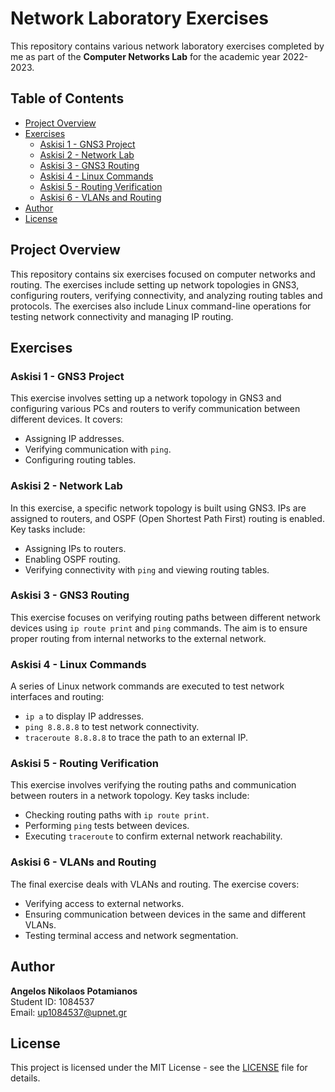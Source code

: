 # Network Laboratory Exercises

This repository contains various network laboratory exercises completed by me as part of the **Computer Networks Lab** for the academic year 2022-2023.

## Table of Contents
- [Project Overview](#project-overview)
- [Exercises](#exercises)
  - [Askisi 1 - GNS3 Project](#askisi-1---gns3-project)
  - [Askisi 2 - Network Lab](#askisi-2---network-lab)
  - [Askisi 3 - GNS3 Routing](#askisi-3---gns3-routing)
  - [Askisi 4 - Linux Commands](#askisi-4---linux-commands)
  - [Askisi 5 - Routing Verification](#askisi-5---routing-verification)
  - [Askisi 6 - VLANs and Routing](#askisi-6---vlans-and-routing)
- [Author](#author)
- [License](#license)

## Project Overview

This repository contains six exercises focused on computer networks and routing. The exercises include setting up network topologies in GNS3, configuring routers, verifying connectivity, and analyzing routing tables and protocols. The exercises also include Linux command-line operations for testing network connectivity and managing IP routing.

## Exercises

### Askisi 1 - GNS3 Project

This exercise involves setting up a network topology in GNS3 and configuring various PCs and routers to verify communication between different devices. It covers:
- Assigning IP addresses.
- Verifying communication with `ping`.
- Configuring routing tables.

### Askisi 2 - Network Lab

In this exercise, a specific network topology is built using GNS3. IPs are assigned to routers, and OSPF (Open Shortest Path First) routing is enabled. Key tasks include:
- Assigning IPs to routers.
- Enabling OSPF routing.
- Verifying connectivity with `ping` and viewing routing tables.

### Askisi 3 - GNS3 Routing

This exercise focuses on verifying routing paths between different network devices using `ip route print` and `ping` commands. The aim is to ensure proper routing from internal networks to the external network.

### Askisi 4 - Linux Commands

A series of Linux network commands are executed to test network interfaces and routing:
- `ip a` to display IP addresses.
- `ping 8.8.8.8` to test network connectivity.
- `traceroute 8.8.8.8` to trace the path to an external IP.

### Askisi 5 - Routing Verification

This exercise involves verifying the routing paths and communication between routers in a network topology. Key tasks include:
- Checking routing paths with `ip route print`.
- Performing `ping` tests between devices.
- Executing `traceroute` to confirm external network reachability.

### Askisi 6 - VLANs and Routing

The final exercise deals with VLANs and routing. The exercise covers:
- Verifying access to external networks.
- Ensuring communication between devices in the same and different VLANs.
- Testing terminal access and network segmentation.

## Author

**Angelos Nikolaos Potamianos**  
Student ID: 1084537  
Email: up1084537@upnet.gr

## License

This project is licensed under the MIT License - see the [LICENSE](LICENSE) file for details.
